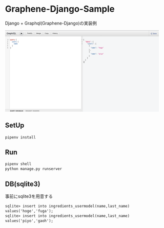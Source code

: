 # Graphene-Django-Sample

Django + Graphql(Graphene-Django)の実装例

![demo](./demo.png)

## SetUp

```
pipenv install
```

## Run

```
pipenv shell
python manage.py runserver
```

## DB(sqlite3)

事前にsqlite3を用意する

```
sqlite> insert into ingredients_usermodel(name,last_name)  values('hoge','fuga');
sqlite> insert into ingredients_usermodel(name,last_name)  values('piyo','gaoh');
```
